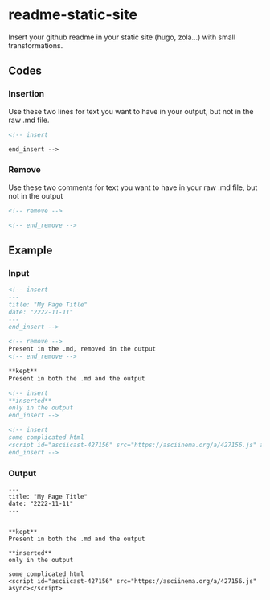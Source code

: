 # readme-static-site

Insert your github readme in your static site (hugo, zola…) with small transformations.

## Codes

### Insertion

Use these two lines for text you want to have in your output, but not in the raw .md file.
```html
<!-- insert
```

```html
end_insert -->
```

### Remove

Use these two comments for text you want to have in your raw .md file, but not in the output
```html
<!-- remove -->
```
```html
<!-- end_remove -->
```

## Example

### Input

```markdown
<!-- insert
---
title: "My Page Title"
date: "2222-11-11"
---
end_insert -->

<!-- remove -->
Present in the .md, removed in the output
<!-- end_remove -->

**kept**
Present in both the .md and the output

<!-- insert
**inserted**
only in the output
end_insert -->

<!-- insert
some complicated html
<script id="asciicast-427156" src="https://asciinema.org/a/427156.js" async></script>
end_insert -->
```

### Output
```
---
title: "My Page Title"
date: "2222-11-11"
---


**kept**
Present in both the .md and the output

**inserted**
only in the output

some complicated html
<script id="asciicast-427156" src="https://asciinema.org/a/427156.js" async></script>
```
